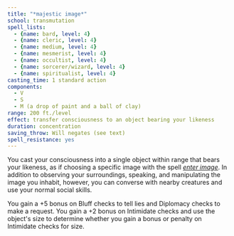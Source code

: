 ```yaml
---
title: "*majestic image*"
school: transmutation
spell_lists:
  - {name: bard, level: 4}
  - {name: cleric, level: 4}
  - {name: medium, level: 4}
  - {name: mesmerist, level: 4}
  - {name: occultist, level: 4}
  - {name: sorcerer/wizard, level: 4}
  - {name: spiritualist, level: 4}
casting_time: 1 standard action
components:
  - V
  - S
  - M (a drop of paint and a ball of clay)
range: 200 ft./level
effect: transfer consciousness to an object bearing your likeness
duration: concentration
saving_throw: Will negates (see text)
spell_resistance: yes
---
```


You cast your consciousness into a single object within range that bears your likeness, as if choosing a specific image with the spell [*enter image*](/spells/enter-image/). In addition to observing your surroundings, speaking, and manipulating the image you inhabit, however, you can converse with nearby creatures and use your normal social skills.

You gain a +5 bonus on Bluff checks to tell lies and Diplomacy checks to make a request. You gain a +2 bonus on Intimidate checks and use the object's size to determine whether you gain a bonus or penalty on Intimidate checks for size.

